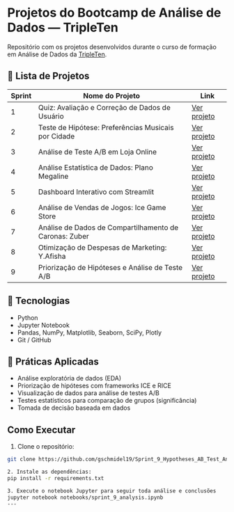 # Projetos do Bootcamp de Análise de Dados — TripleTen

Repositório com os projetos desenvolvidos durante o curso de formação em Análise de Dados da [TripleTen](https://tripleten.com).

## 📌 Lista de Projetos

| Sprint | Nome do Projeto                                    | Link |
|--------|----------------------------------------------------|------|
| 1      | Quiz: Avaliação e Correção de Dados de Usuário     | [Ver projeto](https://github.com/gschmidel19/sprint-01-quiz-qualidade-dados/tree/main/sprint-01-quiz-qualidade-dados) |
| 2      | Teste de Hipótese: Preferências Musicais por Cidade | [Ver projeto](https://github.com/gschmidel19/sprint-02-preferencias-musicais-cidades/tree/main/sprint-02-preferencias-musicais-cidades) |
| 3      | Análise de Teste A/B em Loja Online                | [Ver projeto](https://github.com/gschmidel19/sprint-3-ab-test-analysis/tree/main/sprint-3-ab-test-analysis) |
| 4      | Análise Estatística de Dados: Plano Megaline       | [Ver projeto](https://github.com/gschmidel19/Sprint_4_Megaline/tree/main/Sprint_4_Megaline) |
| 5      | Dashboard Interativo com Streamlit                 | [Ver projeto](https://testeaula-vadtlkgochzupctcfyxgp6.streamlit.app) |
| 6      | Análise de Vendas de Jogos: Ice Game Store         | [Ver projeto](https://github.com/gschmidel19/Sprint_6_VideoGame_Sales/tree/main/Sprint_6_VideoGame_Sales) |
| 7      | Análise de Dados de Compartilhamento de Caronas: Zuber | [Ver projeto](https://github.com/gschmidel19/Sprint_7_Zuber) |
| 8      | Otimização de Despesas de Marketing: Y.Afisha      | [Ver projeto](https://github.com/gschmidel19/Sprint_8_YAfisha) |
| 9      | Priorização de Hipóteses e Análise de Teste A/B    | [Ver projeto](https://github.com/gschmidel19/Sprint_9_Hypotheses_AB_Test_Analysis/tree/main/Sprint_9_Hypotheses_AB_Test_Analysis)|

## 🧰 Tecnologias

- Python  
- Jupyter Notebook  
- Pandas, NumPy, Matplotlib, Seaborn, SciPy, Plotly  
- Git / GitHub  

## 🧪 Práticas Aplicadas

- Análise exploratória de dados (EDA)  
- Priorização de hipóteses com frameworks ICE e RICE  
- Visualização de dados para análise de testes A/B  
- Testes estatísticos para comparação de grupos (significância)  
- Tomada de decisão baseada em dados  

## Como Executar

1. Clone o repositório:

```bash
git clone https://github.com/gschmidel19/Sprint_9_Hypotheses_AB_Test_Analysis.git

2. Instale as dependências: 
pip install -r requirements.txt

3. Execute o notebook Jupyter para seguir toda análise e conclusões
jupyter notebook notebooks/sprint_9_analysis.ipynb
---

